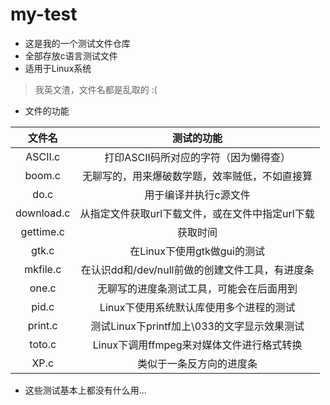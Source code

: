 # my-test

- 这是我的一个测试文件仓库
- 全部存放c语言测试文件
- 适用于Linux系统

> 我英文渣，文件名都是乱取的 :(

- 文件的功能

|   文件名   |                   测试的功能                   |
|:----------:|:----------------------------------------------:|
|  ASCII.c   |      打印ASCII码所对应的字符（因为懒得查）     |
|   boom.c   | 无聊写的，用来爆破数学题，效率贼低，不如直接算 |
|    do.c    |              用于编译并执行c源文件             |
| download.c |从指定文件获取url下载文件，或在文件中指定url下载|
|  gettime.c |                    获取时间                    |
|    gtk.c   |          在Linux下使用gtk做gui的测试           |
|  mkfile.c  | 在认识dd和/dev/null前做的创建文件工具，有进度条|
|   one.c    |    无聊写的进度条测试工具，可能会在后面用到    |
|   pid.c    |    Linux下使用系统默认库使用多个进程的测试     |
|   print.c  |   测试Linux下printf加上\033的文字显示效果测试  |
|    toto.c  |    Linux下调用ffmpeg来对媒体文件进行格式转换   |
|    XP.c    |             类似于一条反方向的进度条           |

- 这些测试基本上都没有什么用...

